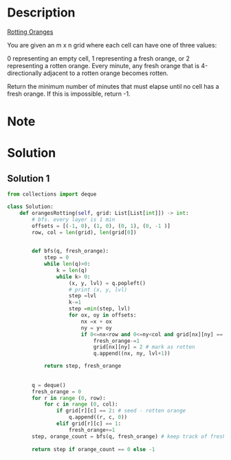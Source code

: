 
# Description
[Rotting Oranges
](https://leetcode.com/problems/rotting-oranges/)

You are given an m x n grid where each cell can have one of three values:

0 representing an empty cell,
1 representing a fresh orange, or
2 representing a rotten orange.
Every minute, any fresh orange that is 4-directionally adjacent to a rotten orange becomes rotten.

Return the minimum number of minutes that must elapse until no cell has a fresh orange. If this is impossible, return -1.

# Note



# Solution
## Solution 1
```python
from collections import deque

class Solution:
    def orangesRotting(self, grid: List[List[int]]) -> int:
        # bfs. every layer is 1 min
        offsets = [(-1, 0), (1, 0), (0, 1), (0, -1 )]
        row, col = len(grid), len(grid[0])
     

        def bfs(q, fresh_orange):
            step = 0
            while len(q)>0:
                k = len(q)
                while k> 0:
                    (x, y, lvl) = q.popleft()
                    # print (x, y, lvl)
                    step =lvl
                    k-=1
                    step =min(step, lvl)
                    for ox, oy in offsets: 
                        nx =x + ox
                        ny = y+ oy
                        if 0<=nx<row and 0<=ny<col and grid[nx][ny] == 1:
                            fresh_orange-=1
                            grid[nx][ny] = 2 # mark as rotten
                            q.append((nx, ny, lvl+1))

            return step, fresh_orange
        
        
        q = deque()
        fresh_orange = 0
        for r in range (0, row): 
            for c in range (0, col): 
                if grid[r][c] == 2: # seed - rotten orange
                    q.append((r, c, 0))
                elif grid[r][c] == 1:
                    fresh_orange+=1 
        step, orange_count = bfs(q, fresh_orange) # keep track of fresh orange
       
        return step if orange_count == 0 else -1
```